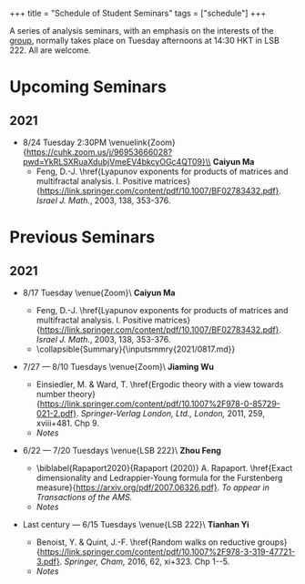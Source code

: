 +++
title = "Schedule of Student Seminars"
tags = ["schedule"]
+++

A series of analysis seminars, with an emphasis on the interests of the [group](/about/), normally takes place on Tuesday afternoons at 14:30 HKT in LSB 222. All are welcome.

# Upcoming Seminars
## 2021

- 8/24 Tuesday 2:30PM \venuelink{Zoom}{https://cuhk.zoom.us/j/96953666028?pwd=YkRLSXRuaXdubjVmeEV4bkcyOGc4QT09}\\
  **Caiyun Ma**
  - Feng, D.-J. \href{Lyapunov exponents for products of matrices and multifractal analysis. I. Positive matrices}{https://link.springer.com/content/pdf/10.1007/BF02783432.pdf}. *Israel J. Math.*, 2003, 138, 353-376.

# Previous Seminars
## 2021
- 8/17 Tuesday \venue{Zoom}\\
  **Caiyun Ma**
  - Feng, D.-J. \href{Lyapunov exponents for products of matrices and multifractal analysis. I. Positive matrices}{https://link.springer.com/content/pdf/10.1007/BF02783432.pdf}. *Israel J. Math.*, 2003, 138, 353-376.
  - \collapsible{Summary}{\inputsmmry{2021/0817.md}} 

- 7/27 — 8/10 Tuesdays \venue{Zoom}\\
  **Jiaming Wu**
  - Einsiedler, M. & Ward, T. \href{Ergodic theory with a view towards number theory}{https://link.springer.com/content/pdf/10.1007%2F978-0-85729-021-2.pdf}. *Springer-Verlag London, Ltd., London,* 2011, 259, xviii+481. Chp 9.
  - *Notes*

- 6/22 — 7/20 Tuesdays \venue{LSB 222}\\
  **Zhou Feng**
  - \biblabel{Rapaport2020}{Rapaport (2020)} A. Rapaport. \href{Exact dimensionality and Ledrappier-Young formula for the Furstenberg measure}{https://arxiv.org/pdf/2007.06326.pdf}. *To appear in Transactions of the AMS.*
  - *Notes*

- Last century  — 6/15 Tuesdays \venue{LSB 222}\\
  **Tianhan Yi**
  - Benoist, Y. & Quint, J.-F. \href{Random walks on reductive groups}{https://link.springer.com/content/pdf/10.1007%2F978-3-319-47721-3.pdf}. *Springer, Cham,* 2016, 62, xi+323. Chp 1--5.
  - *Notes*
